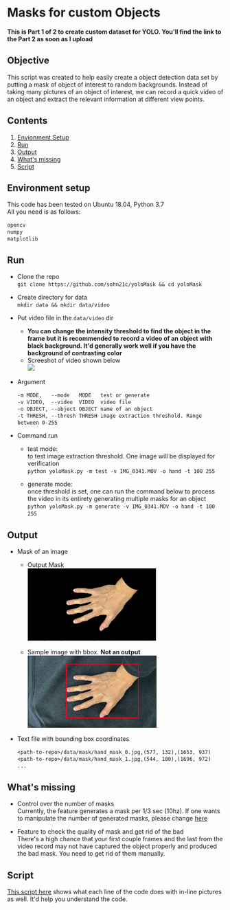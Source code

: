 # Masks for custom Objects

**This is Part 1 of 2 to create custom dataset for YOLO. You'll find the link to the Part 2 as soon as I upload**

## Objective
This script was created to help easily create a object detection data set by putting a mask of object of interest to random backgrounds. Instead of taking many pictures of an object of interest, we can record a quick video of an object and extract the relevant information at different view points.

## Contents
1. [Envionment Setup](#environment-setup)
2. [Run](#run)
3. [Output](#output)
4. [What's missing](#what's-missing)
5. [Script](#script)

## Environment setup
This code has been tested on Ubuntu 18.04, Python 3.7  
All you need is as follows:  
```
opencv
numpy
matplotlib
```

## Run
- Clone the repo  
    `git clone https://github.com/sohn21c/yoloMask && cd yoloMask`  

- Create directory for data  
    `mkdir data && mkdir data/video`  

- Put video file in the `data/video` dir  
    - **You can change the intensity threshold to find the object in the frame but it is recommended to record a video of an object with black background. It'd generally work well if you have the background of contrasting color**  
    - Screeshot of video shown below   
        <img src='https://github.com/sohn21c/yoloMask/blob/master/img/IMG_1578.jpg?raw=true' width='300'>  
  
- Argument
    ```
    -m MODE,   --mode   MODE   test or generate
    -v VIDEO,  --video  VIDEO  video file
    -o OBJECT, --object OBJECT name of an object
    -t THRESH, --thresh THRESH image extraction threshold. Range between 0-255
    ```

- Command run
    - test mode:  
        to test image extraction threshold. One image will be displayed for verification  
        `python yoloMask.py -m test -v IMG_0341.MOV -o hand -t 100 255`  
        
    - generate mode:  
        once threshold is set, one can run the command below to process the video in its entirety generating multiple masks for an object   
        `python yoloMask.py -m generate -v IMG_0341.MOV -o hand -t 100 255`  
  
## Output
- Mask of an image  
    - Output Mask  
        <img src='https://github.com/sohn21c/yoloMask/blob/master/img/output1.png?raw=true' width='300'>  
        
    - Sample image with bbox. **Not an output**  
        <img src='https://github.com/sohn21c/yoloMask/blob/master/img/output2.png?raw=true' width='300'>  
        
- Text file with bounding box coordinates  
    ```
    <path-to-repo>/data/mask/hand_mask_0.jpg,(577, 132),(1653, 937)
    <path-to-repo>/data/mask/hand_mask_1.jpg,(544, 100),(1696, 972)
    ...
    ```
    
## What's missing  
- Control over the number of masks  
    Currently, the feature generates a mask per 1/3 sec (10hz). If one wants to manipulate the number of generated masks, please change [here](https://github.com/sohn21c/yoloMask/blob/111e4f4c0dce0710d9d7f285df7a96ed8023eb43/src/yoloMask.py#L139)  

- Feature to check the quality of mask and get rid of the bad  
    There's a high chance that your first couple frames and the last from the video record may not have captured the object properly and produced the bad mask. You need to get rid of them manually.  
    
## Script
[This script here](https://github.com/sohn21c/yoloMask/blob/master/scripts/hand_mask_generation.ipynb) shows what each line of the code does with in-line pictures as well. It'd help you understand the code.  
